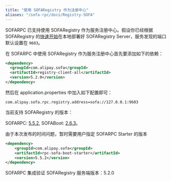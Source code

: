 ```yaml
---
title: "使用 SOFARegistry 作为注册中心"
aliases: "/sofa-rpc/docs/Registry-SOFA"
---
```


SOFARPC 已支持使用 SOFARegistry 作为服务注册中心。假设你已经根据 SOFARegistry 的[快速开始](../../sofa-registry/server-quick-start)在本地部署好 SOFARegistry Server，服务发现的端口默认设置在 `9603`。

在 SOFARPC 中使用 SOFARegistry 作为服务注册中心首先要添加如下的依赖：

```xml
<dependency>
  <groupId>com.alipay.sofa</groupId>
  <artifactId>registry-client-all</artifactId>
  <version>5.2.0</version>
</dependency>
```

然后在 application.properties 中加入如下配置即可：

```plain
com.alipay.sofa.rpc.registry.address=sofa://127.0.0.1:9603
```

当前支持 SOFARegistry 的版本：

SOFARPC: [5.5.2](https://github.com/sofastack/sofa-rpc/releases), SOFABoot: [2.6.3](https://github.com/sofastack/sofa-boot/releases/)。

由于本次发布的时间问题，暂时需要用户指定 SOFARPC Starter 的版本

```xml
<dependency>
    <groupId>com.alipay.sofa</groupId>
    <artifactId>rpc-sofa-boot-starter</artifactId>
    <version>5.5.2</version>
</dependency>
```


SOFARPC 集成验证 SOFARegistry 服务端版本：5.2.0
